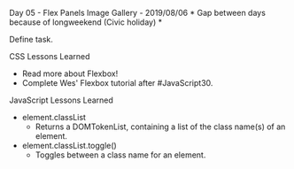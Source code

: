 Day 05 - Flex Panels Image Gallery - 2019/08/06 * Gap between days because of longweekend (Civic holiday) *

Define task.

CSS Lessons Learned
- Read more about Flexbox!
- Complete Wes' Flexbox tutorial after #JavaScript30.

JavaScript Lessons Learned
- element.classList
    - Returns a DOMTokenList, containing a list of the class name(s) of an element.
- element.classList.toggle()
    - Toggles between a class name for an element.